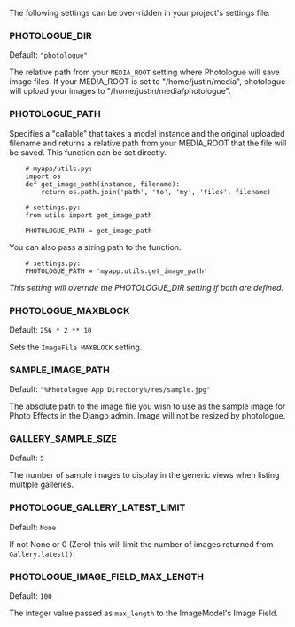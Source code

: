 The following settings can be over-ridden in your project's settings file:

### PHOTOLOGUE\_DIR ###
Default: `"photologue"`

The relative path from your `MEDIA_ROOT` setting where Photologue will save image files. If your MEDIA\_ROOT is set to "/home/justin/media", photologue will upload your images to "/home/justin/media/photologue".

### PHOTOLOGUE\_PATH ###
Specifies a "callable" that takes a model instance and the original uploaded filename and returns a relative path from your MEDIA\_ROOT that the file will be saved. This function can be set directly.

```
    # myapp/utils.py:
    import os 
    def get_image_path(instance, filename): 
        return os.path.join('path', 'to', 'my', 'files', filename) 
```

```
    # settings.py:
    from utils import get_image_path
    
    PHOTOLOGUE_PATH = get_image_path
```

You can also pass a string path to the function.

```
    # settings.py:
    PHOTOLOGUE_PATH = 'myapp.utils.get_image_path'
```

_This setting will override the PHOTOLOGUE\_DIR setting if both are defined._

### PHOTOLOGUE\_MAXBLOCK ###
Default: `256 * 2 ** 10`

Sets the `ImageFile MAXBLOCK` setting.

### SAMPLE\_IMAGE\_PATH ###
Default: `"%Photologue App Directory%/res/sample.jpg"`

The absolute path to the image file you wish to use as the sample image for Photo Effects in the Django admin. Image will not be resized by photologue.

### GALLERY\_SAMPLE\_SIZE ###
Default: `5`

The number of sample images to display in the generic views when listing multiple galleries.

### PHOTOLOGUE\_GALLERY\_LATEST\_LIMIT ###
Default: `None`

If not None or 0 (Zero) this will limit the number of images returned from `Gallery.latest()`.

### PHOTOLOGUE\_IMAGE\_FIELD\_MAX\_LENGTH ###
Default: `100`

The integer value passed as `max_length` to the ImageModel's Image Field.